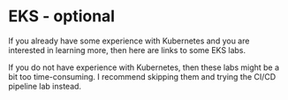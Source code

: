 # EKS - optional

If you already have some experience with Kubernetes and you are interested in learning more, then here are links to some EKS labs.&#x20;

If you do not have experience with Kubernetes, then these labs might be a bit too time-consuming.  I recommend skipping them and trying the CI/CD pipeline lab instead.&#x20;
